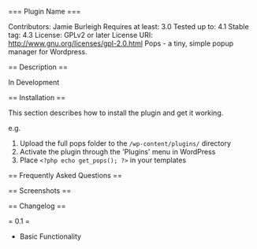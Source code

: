 === Plugin Name ===

Contributors: Jamie Burleigh
Requires at least: 3.0
Tested up to: 4.1
Stable tag: 4.3
License: GPLv2 or later
License URI: http://www.gnu.org/licenses/gpl-2.0.html
Pops - a tiny, simple popup manager for Wordpress.

== Description ==

In Development

== Installation ==

This section describes how to install the plugin and get it working.

e.g.

1. Upload the full pops folder to the `/wp-content/plugins/` directory
1. Activate the plugin through the 'Plugins' menu in WordPress
1. Place `<?php echo get_pops(); ?>` in your templates

== Frequently Asked Questions ==


== Screenshots ==


== Changelog ==

= 0.1 =
* Basic Functionality
